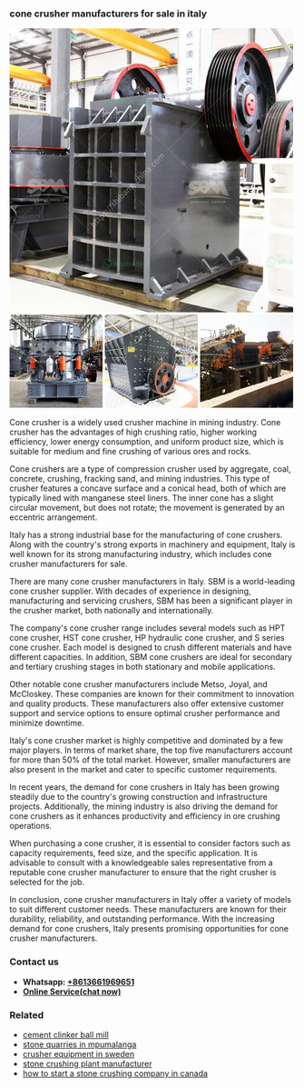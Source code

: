 <h3>cone crusher manufacturers for sale in italy</h3><img src='1708497398.jpg' alt=''><p>Cone crusher is a widely used crusher machine in mining industry. Cone crusher has the advantages of high crushing ratio, higher working efficiency, lower energy consumption, and uniform product size, which is suitable for medium and fine crushing of various ores and rocks.</p><p>Cone crushers are a type of compression crusher used by aggregate, coal, concrete, crushing, fracking sand, and mining industries. This type of crusher features a concave surface and a conical head, both of which are typically lined with manganese steel liners. The inner cone has a slight circular movement, but does not rotate; the movement is generated by an eccentric arrangement.</p><p>Italy has a strong industrial base for the manufacturing of cone crushers. Along with the country's strong exports in machinery and equipment, Italy is well known for its strong manufacturing industry, which includes cone crusher manufacturers for sale.</p><p>There are many cone crusher manufacturers in Italy. SBM is a world-leading cone crusher supplier. With decades of experience in designing, manufacturing and servicing crushers, SBM has been a significant player in the crusher market, both nationally and internationally.</p><p>The company's cone crusher range includes several models such as HPT cone crusher, HST cone crusher, HP hydraulic cone crusher, and S series cone crusher. Each model is designed to crush different materials and have different capacities. In addition, SBM cone crushers are ideal for secondary and tertiary crushing stages in both stationary and mobile applications.</p><p>Other notable cone crusher manufacturers include Metso, Joyal, and McCloskey. These companies are known for their commitment to innovation and quality products. These manufacturers also offer extensive customer support and service options to ensure optimal crusher performance and minimize downtime.</p><p>Italy's cone crusher market is highly competitive and dominated by a few major players. In terms of market share, the top five manufacturers account for more than 50% of the total market. However, smaller manufacturers are also present in the market and cater to specific customer requirements.</p><p>In recent years, the demand for cone crushers in Italy has been growing steadily due to the country's growing construction and infrastructure projects. Additionally, the mining industry is also driving the demand for cone crushers as it enhances productivity and efficiency in ore crushing operations.</p><p>When purchasing a cone crusher, it is essential to consider factors such as capacity requirements, feed size, and the specific application. It is advisable to consult with a knowledgeable sales representative from a reputable cone crusher manufacturer to ensure that the right crusher is selected for the job.</p><p>In conclusion, cone crusher manufacturers in Italy offer a variety of models to suit different customer needs. These manufacturers are known for their durability, reliability, and outstanding performance. With the increasing demand for cone crushers, Italy presents promising opportunities for cone crusher manufacturers.</p><h3>Contact us</h3><ul><li><strong>Whatsapp:&nbsp;<a href="https://wa.me/8613661969651">+8613661969651</a></strong></li><li><a href="https://swt.shibang-china.com/?git&amp;zhl&amp;cone crusher manufacturers for sale in italy"><strong>Online Service(chat now)</strong></a></li></ul><h3>Related</h3><ul><li><a href='cement clinker ball mill.md'>cement clinker ball mill</a></li><li><a href='stone quarries in mpumalanga.md'>stone quarries in mpumalanga</a></li><li><a href='crusher equipment in sweden.md'>crusher equipment in sweden</a></li><li><a href='stone crushing plant manufacturer.md'>stone crushing plant manufacturer</a></li><li><a href='how to start a stone crushing company in canada.md'>how to start a stone crushing company in canada</a></li></ul>